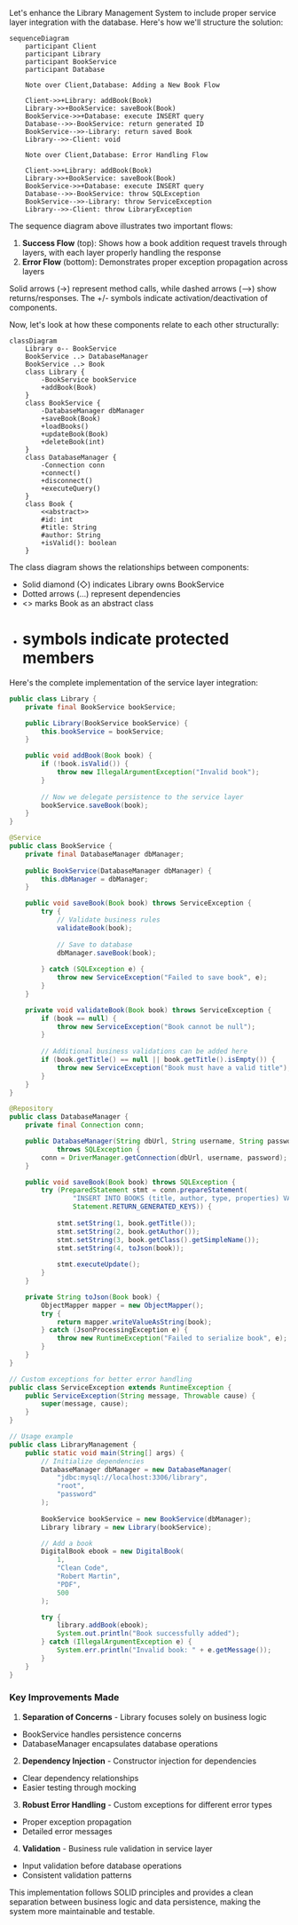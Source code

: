 Let's enhance the Library Management System to include proper service layer integration with the database. Here's how we'll structure the solution:

```mermaid
sequenceDiagram
    participant Client
    participant Library
    participant BookService
    participant Database
    
    Note over Client,Database: Adding a New Book Flow
    
    Client->>+Library: addBook(Book)
    Library->>+BookService: saveBook(Book)
    BookService->>+Database: execute INSERT query
    Database-->>-BookService: return generated ID
    BookService-->>-Library: return saved Book
    Library-->>-Client: void
    
    Note over Client,Database: Error Handling Flow
    
    Client->>+Library: addBook(Book)
    Library->>+BookService: saveBook(Book)
    BookService->>+Database: execute INSERT query
    Database-->>-BookService: throw SQLException
    BookService-->>-Library: throw ServiceException
    Library-->>-Client: throw LibraryException
```

The sequence diagram above illustrates two important flows:

1. **Success Flow** (top): Shows how a book addition request travels through layers, with each layer properly handling the response
2. **Error Flow** (bottom): Demonstrates proper exception propagation across layers

Solid arrows (→) represent method calls, while dashed arrows (-->) show returns/responses. The +/- symbols indicate activation/deactivation of components.

Now, let's look at how these components relate to each other structurally:

```mermaid
classDiagram
    Library o-- BookService
    BookService ..> DatabaseManager
    BookService ..> Book
    class Library {
        -BookService bookService
        +addBook(Book)
    }
    class BookService {
        -DatabaseManager dbManager
        +saveBook(Book)
        +loadBooks()
        +updateBook(Book)
        +deleteBook(int)
    }
    class DatabaseManager {
        -Connection conn
        +connect()
        +disconnect()
        +executeQuery()
    }
    class Book {
        <<abstract>>
        #id: int
        #title: String
        #author: String
        +isValid(): boolean
    }
```

The class diagram shows the relationships between components:

- Solid diamond (◇) indicates Library owns BookService
- Dotted arrows (...) represent dependencies
- <<abstract>> marks Book as an abstract class
- # symbols indicate protected members

Here's the complete implementation of the service layer integration:

```java
public class Library {
    private final BookService bookService;

    public Library(BookService bookService) {
        this.bookService = bookService;
    }

    public void addBook(Book book) {
        if (!book.isValid()) {
            throw new IllegalArgumentException("Invalid book");
        }
        
        // Now we delegate persistence to the service layer
        bookService.saveBook(book);
    }
}

@Service
public class BookService {
    private final DatabaseManager dbManager;
    
    public BookService(DatabaseManager dbManager) {
        this.dbManager = dbManager;
    }

    public void saveBook(Book book) throws ServiceException {
        try {
            // Validate business rules
            validateBook(book);
            
            // Save to database
            dbManager.saveBook(book);
            
        } catch (SQLException e) {
            throw new ServiceException("Failed to save book", e);
        }
    }

    private void validateBook(Book book) throws ServiceException {
        if (book == null) {
            throw new ServiceException("Book cannot be null");
        }
        
        // Additional business validations can be added here
        if (book.getTitle() == null || book.getTitle().isEmpty()) {
            throw new ServiceException("Book must have a valid title");
        }
    }
}

@Repository
public class DatabaseManager {
    private final Connection conn;

    public DatabaseManager(String dbUrl, String username, String password) 
            throws SQLException {
        conn = DriverManager.getConnection(dbUrl, username, password);
    }

    public void saveBook(Book book) throws SQLException {
        try (PreparedStatement stmt = conn.prepareStatement(
                "INSERT INTO BOOKS (title, author, type, properties) VALUES (?, ?, ?, ?)",
                Statement.RETURN_GENERATED_KEYS)) {
            
            stmt.setString(1, book.getTitle());
            stmt.setString(2, book.getAuthor());
            stmt.setString(3, book.getClass().getSimpleName());
            stmt.setString(4, toJson(book));
            
            stmt.executeUpdate();
        }
    }

    private String toJson(Book book) {
        ObjectMapper mapper = new ObjectMapper();
        try {
            return mapper.writeValueAsString(book);
        } catch (JsonProcessingException e) {
            throw new RuntimeException("Failed to serialize book", e);
        }
    }
}

// Custom exceptions for better error handling
public class ServiceException extends RuntimeException {
    public ServiceException(String message, Throwable cause) {
        super(message, cause);
    }
}

// Usage example
public class LibraryManagement {
    public static void main(String[] args) {
        // Initialize dependencies
        DatabaseManager dbManager = new DatabaseManager(
            "jdbc:mysql://localhost:3306/library",
            "root", 
            "password"
        );
        
        BookService bookService = new BookService(dbManager);
        Library library = new Library(bookService);

        // Add a book
        DigitalBook ebook = new DigitalBook(
            1, 
            "Clean Code", 
            "Robert Martin", 
            "PDF", 
            500
        );

        try {
            library.addBook(ebook);
            System.out.println("Book successfully added");
        } catch (IllegalArgumentException e) {
            System.err.println("Invalid book: " + e.getMessage());
        }
    }
}
```

### Key Improvements Made

1. **Separation of Concerns**  - Library focuses solely on business logic
  - BookService handles persistence concerns
  - DatabaseManager encapsulates database operations


2. **Dependency Injection**  - Constructor injection for dependencies
  - Clear dependency relationships
  - Easier testing through mocking


3. **Robust Error Handling**  - Custom exceptions for different error types
  - Proper exception propagation
  - Detailed error messages


4. **Validation**  - Business rule validation in service layer
  - Input validation before database operations
  - Consistent validation patterns



This implementation follows SOLID principles and provides a clean separation between business logic and data persistence, making the system more maintainable and testable.

